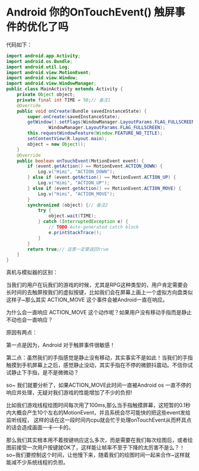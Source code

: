 # Android 你的OnTouchEvent() 触屏事件的优化了吗

代码如下：
```java
import android.app.Activity;
import android.os.Bundle;
import android.util.Log;
import android.view.MotionEvent;
import android.view.Window;
import android.view.WindowManager;
public class MainActivity extends Activity {
	private Object object;
	private final int TIME = 50;// 备注1
	@Override
	public void onCreate(Bundle savedInstanceState) {
		super.onCreate(savedInstanceState);
		getWindow().setFlags(WindowManager.LayoutParams.FLAG_FULLSCREEN,
				WindowManager.LayoutParams.FLAG_FULLSCREEN);
		this.requestWindowFeature(Window.FEATURE_NO_TITLE);
		setContentView(R.layout.main);
		object = new Object();
	}
	@Override
	public boolean onTouchEvent(MotionEvent event) {
		if (event.getAction() == MotionEvent.ACTION_DOWN) {
			Log.v("Himi", "ACTION_DOWN");
		} else if (event.getAction() == MotionEvent.ACTION_UP) {
			Log.v("Himi", "ACTION_UP");
		} else if (event.getAction() == MotionEvent.ACTION_MOVE) {
			Log.v("Himi", "ACTION_MOVE");
		}
		synchronized (object) {// 备注2
			try {
				object.wait(TIME);
			} catch (InterruptedException e) {
				// TODO Auto-generated catch block
				e.printStackTrace();
			}
		}
		return true;// 这里一定要返回true
	}
}
```
真机与模拟器的区别：

当我们的用户在玩我们的游戏的时候，尤其是RPG这种类型的，用户肯定需要会长时间的去触屏按我们的虚拟按键，比如我们会在屏幕上画上一个虚拟方向盘类似这样子~那么其实 ACTION_MOVE 这个事件会被Android一直在响应。

为什么会一直响应 ACTION_MOVE 这个动作呢？如果用户没有移动手指而是静止不动也会一直响应？

原因有两点：

第一点是因为，Android 对于触屏事件很敏感！

第二点：虽然我们的手指感觉是静止没有移动，其实事实不是如此！当我们的手指触摸到手机屏幕上之后，感觉静止没动，其实手指在不停的微颤抖震动。不信你试试静止下手指，是不是微微动？

so~ 我们就要分析了，如果ACTION_MOVE此时间一直被Android os 一直不停的响应并处理，无疑对我们游戏的性能增加了不少的负担!

比如我们游戏线程绘图时间每次用了100ms,那么当手指触摸屏幕，这短暂的0.1秒内大概会产生10个左右的MotionEvent，并且系统会尽可能快的把这些event发给监听线程， 这样的话在这一段时间内cpu就会忙于处理onTouchEvent从而杯具点的话会造成画面一卡一卡的。

那么我们其实根本用不着按键响应这么多次，而是需要在我们每次绘图后，或者绘图前接受一次用户按键就OK了，这样能让帧率不至于下降的太厉害不是么？！so~我们要控制这个时间，让他慢下来，随着我们的绘图时间一起来合作~这样就能减不少系统线程的负担。